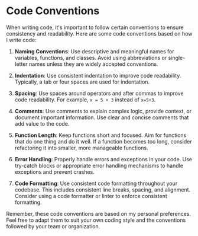 # Code Conventions

When writing code, it's important to follow certain conventions to ensure consistency and readability. Here are some code conventions based on how I write code:

1. **Naming Conventions**: Use descriptive and meaningful names for variables, functions, and classes. Avoid using abbreviations or single-letter names unless they are widely accepted conventions.

2. **Indentation**: Use consistent indentation to improve code readability. Typically, a tab or four spaces are used for indentation.

3. **Spacing**: Use spaces around operators and after commas to improve code readability. For example, `x = 5 + 3` instead of `x=5+3`.

4. **Comments**: Use comments to explain complex logic, provide context, or document important information. Use clear and concise comments that add value to the code.

5. **Function Length**: Keep functions short and focused. Aim for functions that do one thing and do it well. If a function becomes too long, consider refactoring it into smaller, more manageable functions.

6. **Error Handling**: Properly handle errors and exceptions in your code. Use try-catch blocks or appropriate error handling mechanisms to handle exceptions and prevent crashes.

7. **Code Formatting**: Use consistent code formatting throughout your codebase. This includes consistent line breaks, spacing, and alignment. Consider using a code formatter or linter to enforce consistent formatting.

Remember, these code conventions are based on my personal preferences. Feel free to adapt them to suit your own coding style and the conventions followed by your team or organization.
